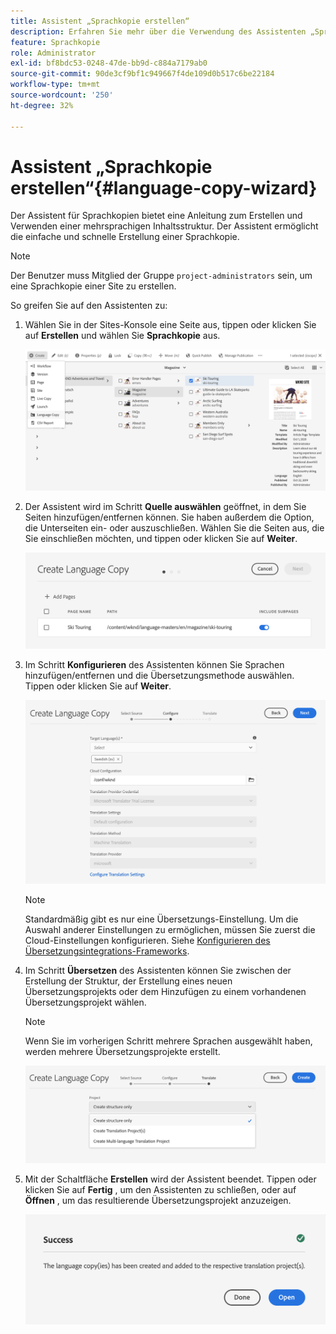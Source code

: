 ```yaml
---
title: Assistent „Sprachkopie erstellen“
description: Erfahren Sie mehr über die Verwendung des Assistenten „Sprachkopie erstellen“ in AEM.
feature: Sprachkopie
role: Administrator
exl-id: bf8bdc53-0248-47de-bb9d-c884a7179ab0
source-git-commit: 90de3cf9bf1c949667f4de109d0b517c6be22184
workflow-type: tm+mt
source-wordcount: '250'
ht-degree: 32%

---
```


# Assistent „Sprachkopie erstellen“{#language-copy-wizard}

Der Assistent für Sprachkopien bietet eine Anleitung zum Erstellen und Verwenden einer mehrsprachigen Inhaltsstruktur. Der Assistent ermöglicht die einfache und schnelle Erstellung einer Sprachkopie.

>[!NOTE]
>
>Der Benutzer muss Mitglied der Gruppe `project-administrators` sein, um eine Sprachkopie einer Site zu erstellen.

So greifen Sie auf den Assistenten zu:

1. Wählen Sie in der Sites-Konsole eine Seite aus, tippen oder klicken Sie auf **Erstellen** und wählen Sie **Sprachkopie** aus.

   ![Sprachkopie aus dem Assistenten erstellen](../assets/language-copy-wizard.png)

1. Der Assistent wird im Schritt **Quelle auswählen** geöffnet, in dem Sie Seiten hinzufügen/entfernen können. Sie haben außerdem die Option, die Unterseiten ein- oder auszuschließen. Wählen Sie die Seiten aus, die Sie einschließen möchten, und tippen oder klicken Sie auf **Weiter**.

   ![Hinzufügen von Seiten mit dem Assistenten](../assets/language-copy-wizard-add-pages.png)

1. Im Schritt **Konfigurieren** des Assistenten können Sie Sprachen hinzufügen/entfernen und die Übersetzungsmethode auswählen. Tippen oder klicken Sie auf **Weiter**.

   ![Schritt des Assistenten konfigurieren](../assets/language-copy-wizard-configure.png)

   >[!NOTE]
   >
   >Standardmäßig gibt es nur eine Übersetzungs-Einstellung. Um die Auswahl anderer Einstellungen zu ermöglichen, müssen Sie zuerst die Cloud-Einstellungen konfigurieren. Siehe [Konfigurieren des Übersetzungsintegrations-Frameworks](integration-framework.md).

1. Im Schritt **Übersetzen** des Assistenten können Sie zwischen der Erstellung der Struktur, der Erstellung eines neuen Übersetzungsprojekts oder dem Hinzufügen zu einem vorhandenen Übersetzungsprojekt wählen.

   >[!NOTE]
   >
   >Wenn Sie im vorherigen Schritt mehrere Sprachen ausgewählt haben, werden mehrere Übersetzungsprojekte erstellt.

   ![Übersetzungsschritt des Assistenten](../assets/language-copy-wizard-translate.png)

1. Mit der Schaltfläche **Erstellen** wird der Assistent beendet. Tippen oder klicken Sie auf **Fertig** , um den Assistenten zu schließen, oder auf **Öffnen** , um das resultierende Übersetzungsprojekt anzuzeigen.

   ![Endassistent](../assets/language-copy-wizard-done.png)
